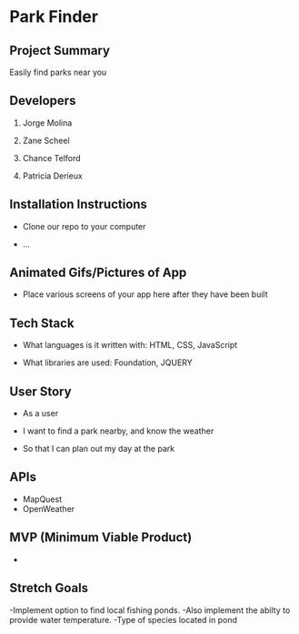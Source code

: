 # Park Finder


## Project Summary

Easily find parks near you

## Developers

1. Jorge Molina

2. Zane Scheel

3. Chance Telford

4. Patricia Derieux

## Installation Instructions

- Clone our repo to your computer

- ...


## Animated Gifs/Pictures of App

- Place various screens of your app here after they have been built

## Tech Stack

- What languages is it written with: HTML, CSS, JavaScript

- What libraries are used: Foundation, JQUERY


## User Story

- As a user

- I want to find a park nearby, and know the weather

- So that I can plan out my day at the park



## APIs

- MapQuest 
- OpenWeather

## MVP (Minimum Viable Product)

- 


## Stretch Goals

-Implement option to find local fishing ponds.
-Also implement the abilty to provide water temperature.
-Type of species located in pond
